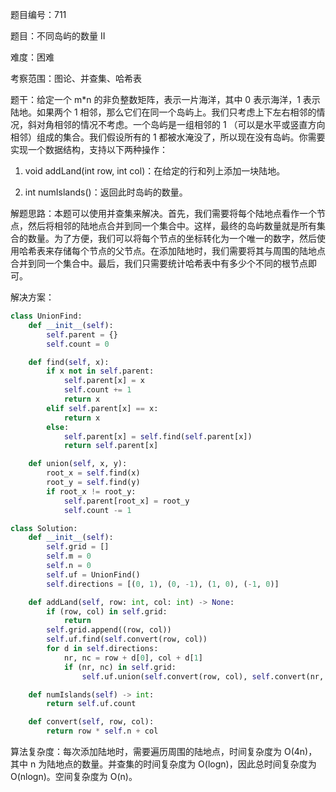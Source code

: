 题目编号：711

题目：不同岛屿的数量 II

难度：困难

考察范围：图论、并查集、哈希表

题干：给定一个 m*n 的非负整数矩阵，表示一片海洋，其中 0 表示海洋，1 表示陆地。如果两个 1 相邻，那么它们在同一个岛屿上。我们只考虑上下左右相邻的情况，斜对角相邻的情况不考虑。一个岛屿是一组相邻的 1 （可以是水平或竖直方向相邻）组成的集合。我们假设所有的 1 都被水淹没了，所以现在没有岛屿。你需要实现一个数据结构，支持以下两种操作：

1. void addLand(int row, int col)：在给定的行和列上添加一块陆地。

2. int numIslands()：返回此时岛屿的数量。

解题思路：本题可以使用并查集来解决。首先，我们需要将每个陆地点看作一个节点，然后将相邻的陆地点合并到同一个集合中。这样，最终的岛屿数量就是所有集合的数量。为了方便，我们可以将每个节点的坐标转化为一个唯一的数字，然后使用哈希表来存储每个节点的父节点。在添加陆地时，我们需要将其与周围的陆地点合并到同一个集合中。最后，我们只需要统计哈希表中有多少个不同的根节点即可。

解决方案：

```python
class UnionFind:
    def __init__(self):
        self.parent = {}
        self.count = 0

    def find(self, x):
        if x not in self.parent:
            self.parent[x] = x
            self.count += 1
            return x
        elif self.parent[x] == x:
            return x
        else:
            self.parent[x] = self.find(self.parent[x])
            return self.parent[x]

    def union(self, x, y):
        root_x = self.find(x)
        root_y = self.find(y)
        if root_x != root_y:
            self.parent[root_x] = root_y
            self.count -= 1

class Solution:
    def __init__(self):
        self.grid = []
        self.m = 0
        self.n = 0
        self.uf = UnionFind()
        self.directions = [(0, 1), (0, -1), (1, 0), (-1, 0)]

    def addLand(self, row: int, col: int) -> None:
        if (row, col) in self.grid:
            return
        self.grid.append((row, col))
        self.uf.find(self.convert(row, col))
        for d in self.directions:
            nr, nc = row + d[0], col + d[1]
            if (nr, nc) in self.grid:
                self.uf.union(self.convert(row, col), self.convert(nr, nc))

    def numIslands(self) -> int:
        return self.uf.count

    def convert(self, row, col):
        return row * self.n + col
```

算法复杂度：每次添加陆地时，需要遍历周围的陆地点，时间复杂度为 O(4n)，其中 n 为陆地点的数量。并查集的时间复杂度为 O(logn)，因此总时间复杂度为 O(nlogn)。空间复杂度为 O(n)。